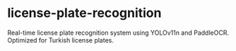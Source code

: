 # license-plate-recognition
Real-time license plate recognition system using YOLOv11n and PaddleOCR. Optimized for Turkish license plates.
